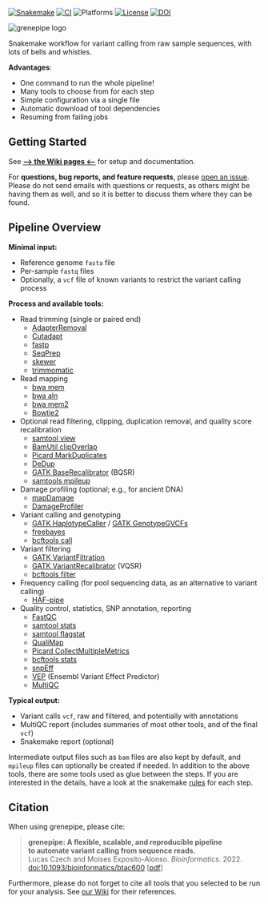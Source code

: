 [![Snakemake](https://img.shields.io/badge/snakemake-6.0.5-brightgreen.svg)](https://snakemake.github.io)
[![CI](https://github.com/moiexpositoalonsolab/grenepipe/workflows/CI/badge.svg?branch=master)](https://github.com/moiexpositoalonsolab/grenepipe/actions)
![Platforms](https://img.shields.io/badge/platform-linux--64%20%7C%20osx--64-lightgrey)
[![License](https://img.shields.io/badge/license-GPLv3-blue.svg)](http://www.gnu.org/licenses/gpl.html)
[![DOI](https://img.shields.io/badge/doi-10.1093%2Fbioinformatics%2Fbtac600-blue)](https://doi.org/10.1093/bioinformatics/btac600)
<!-- ![Language](https://img.shields.io/badge/language-python-lightgrey.svg) -->

![grenepipe logo](/doc/logo/grenepipe.png?raw=true)

Snakemake workflow for variant calling from raw sample sequences, with lots of bells and whistles.

**Advantages**:

  - One command to run the whole pipeline!
  - Many tools to choose from for each step
  - Simple configuration via a single file
  - Automatic download of tool dependencies
  - Resuming from failing jobs

Getting Started
-------------------

See [**--&gt; the Wiki pages &lt;--**](https://github.com/lczech/grenepipe/wiki) for setup and documentation.

For **questions, bug reports, and feature requests**, please
[open an issue](https://github.com/lczech/grenepipe/issues).
Please do not send emails with questions or requests, as others might be having them as well,
and so it is better to discuss them where they can be found.

Pipeline Overview
-------------------

**Minimal input:**

  - Reference genome `fasta` file
  - Per-sample `fastq` files
  - Optionally, a `vcf` file of known variants to restrict the variant calling process

**Process and available tools:**

  - Read trimming (single or paired end)
    - [AdapterRemoval](https://adapterremoval.readthedocs.io/en/latest/)
    - [Cutadapt](https://cutadapt.readthedocs.io/en/stable/)
    - [fastp](https://github.com/OpenGene/fastp)
    - [SeqPrep](https://github.com/jstjohn/SeqPrep)
    - [skewer](https://github.com/relipmoc/skewer)
    - [trimmomatic](http://www.usadellab.org/cms/index.php?page=trimmomatic)
  - Read mapping
    - [bwa mem](http://bio-bwa.sourceforge.net/bwa.shtml)
    - [bwa aln](http://bio-bwa.sourceforge.net/bwa.shtml)
    - [bwa mem2](https://github.com/bwa-mem2/bwa-mem2)
    - [Bowtie2](http://bowtie-bio.sourceforge.net/bowtie2/index.shtml)
  - Optional read filtering, clipping, duplication removal, and quality score recalibration
    - [samtool view](http://www.htslib.org/doc/samtools-view.html)
    - [BamUtil clipOverlap](https://genome.sph.umich.edu/wiki/BamUtil:_clipOverlap)
    - [Picard MarkDuplicates](https://broadinstitute.github.io/picard/command-line-overview.html#MarkDuplicates)
    - [DeDup](https://github.com/apeltzer/dedup)
    - [GATK BaseRecalibrator](https://gatk.broadinstitute.org/hc/en-us/articles/360036898312-BaseRecalibrator) (BQSR)
    - [samtools mpileup](http://www.htslib.org/doc/samtools-mpileup.html)
  - Damage profiling (optional; e.g., for ancient DNA)
    - [mapDamage](https://github.com/ginolhac/mapDamage)
    - [DamageProfiler](https://github.com/Integrative-Transcriptomics/DamageProfiler)
  - Variant calling and genotyping
    - [GATK HaplotypeCaller](https://gatk.broadinstitute.org/hc/en-us/articles/360037225632-HaplotypeCaller) / [GATK GenotypeGVCFs](https://gatk.broadinstitute.org/hc/en-us/articles/360037057852-GenotypeGVCFs)
    - [freebayes](https://github.com/freebayes/freebayes)
    - [bcftools call](http://samtools.github.io/bcftools/bcftools.html#call)
  - Variant filtering
    - [GATK VariantFiltration](https://gatk.broadinstitute.org/hc/en-us/articles/360036834871-VariantFiltration)
    - [GATK VariantRecalibrator](https://gatk.broadinstitute.org/hc/en-us/articles/360036510892-VariantRecalibrator) (VQSR)
    - [bcftools filter](https://samtools.github.io/bcftools/bcftools.html#filter)
  - Frequency calling (for pool sequencing data, as an alternative to variant calling)
    - [HAF-pipe](https://github.com/petrov-lab/HAFpipe-line)
  - Quality control, statistics, SNP annotation, reporting
    - [FastQC](http://www.bioinformatics.babraham.ac.uk/projects/fastqc/)
    - [samtool stats](http://www.htslib.org/doc/samtools-stats.html)
    - [samtool flagstat](http://www.htslib.org/doc/samtools-flagstat.html)
    - [QualiMap](http://qualimap.conesalab.org/)
    - [Picard CollectMultipleMetrics](https://gatk.broadinstitute.org/hc/en-us/articles/360042478112-CollectMultipleMetrics-Picard-)
    - [bcftools stats](http://samtools.github.io/bcftools/bcftools.html#stats)
    - [snpEff](https://pcingola.github.io/SnpEff/)
    - [VEP](https://uswest.ensembl.org/info/docs/tools/vep/index.html) (Ensembl Variant Effect Predictor)
    - [MultiQC](https://multiqc.info/)

**Typical output:**

  - Variant calls `vcf`, raw and filtered, and potentially with annotations
  - MultiQC report (includes summaries of most other tools, and of the final `vcf`)
  - Snakemake report (optional)

Intermediate output files such as `bam` files are also kept by default,
and `mpileup` files can optionally be created if needed.
In addition to the above tools, there are some tools used as glue between the steps.
If you are interested in the details, have a look at the snakemake [rules](https://github.com/lczech/grenepipe/tree/master/rules) for each step.

Citation
-------------------

When using grenepipe, please cite:

> **grenepipe: A flexible, scalable, and reproducible pipeline <br/>to automate variant calling from sequence reads.**<br/>
> Lucas Czech and Moises Exposito-Alonso. *Bioinformatics*. 2022.<br/>
> [doi:10.1093/bioinformatics/btac600](https://doi.org/10.1093/bioinformatics/btac600) [[pdf](https://drive.google.com/file/d/125IRw_orGGxWWYr5GZ1LMCHbFDXj0C04/view?usp=sharing)]

Furthermore, please do not forget to cite all tools that you selected to be run for your analysis. See [our Wiki](https://github.com/moiexpositoalonsolab/grenepipe/wiki/Citation-and-References) for their references.
